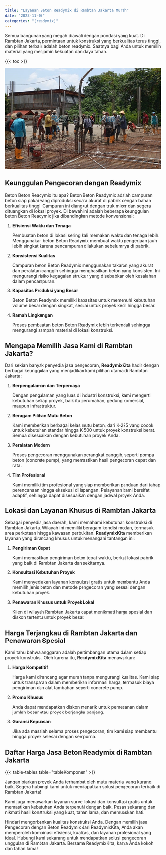 ```yaml
---
title: "Layanan Beton Readymix di Rambtan Jakarta Murah"
date: "2023-11-05"
categories: "[readymix]"
---
```


Semua bangunan yang megah diawali dengan pondasi yang kuat. Di Rambtan Jakarta, permintaan untuk konstruksi yang berkualitas terus tinggi, dan pilihan terbaik adalah beton readymix. Saatnya bagi Anda untuk memilih material yang menjamin kekuatan dan daya tahan.

{{< toc >}}

![Layanan Beton Readymix di Rambtan Jakarta Murah](/images/readymix/cor-readymix-28.jpg)

## Keunggulan Pengecoran dengan Readymix

Beton Beton Readymix itu apa? Beton Beton Readymix adalah campuran beton siap pakai yang diproduksi secara akurat di pabrik dengan bahan berkualitas tinggi. Campuran ini diangkut dengan truk mixer dan segera dituangkan di lokasi proyek. Di bawah ini adalah beberapa keunggulan beton Beton Readymix jika dibandingkan metode konvensional:

1. **Efisiensi Waktu dan Tenaga**

   Pembuatan beton di lokasi sering kali memakan waktu dan tenaga lebih. Menggunakan beton Beton Readymix membuat waktu pengerjaan jauh lebih singkat karena pencampuran dilakukan sebelumnya di pabrik.

2. **Konsistensi Kualitas**

   Campuran beton Beton Readymix menggunakan takaran yang akurat dan peralatan canggih sehingga menghasilkan beton yang konsisten. Ini mengurangi risiko kegagalan struktur yang disebabkan oleh kesalahan dalam pencampuran.

3. **Kapasitas Produksi yang Besar**

   Beton Beton Readymix memiliki kapasitas untuk memenuhi kebutuhan volume besar dengan singkat, sesuai untuk proyek kecil hingga besar.

4. **Ramah Lingkungan**

   Proses pembuatan beton Beton Readymix lebih terkendali sehingga mengurangi sampah material di lokasi konstruksi.

## Mengapa Memilih Jasa Kami di Rambtan Jakarta?

Dari sekian banyak penyedia jasa pengecoran, **ReadymixKita** hadir dengan berbagai keunggulan yang menjadikan kami pilihan utama di Rambtan Jakarta:

1. **Berpengalaman dan Terpercaya**

   Dengan pengalaman yang luas di industri konstruksi, kami mengerti kebutuhan setiap proyek, baik itu perumahan, gedung komersial, maupun infrastruktur.

2. **Beragam Pilihan Mutu Beton**

   Kami memberikan berbagai kelas mutu beton, dari K-225 yang cocok untuk kebutuhan standar hingga K-500 untuk proyek konstruksi berat. Semua disesuaikan dengan kebutuhan proyek Anda.

3. **Peralatan Modern**

   Proses pengecoran menggunakan perangkat canggih, seperti pompa beton (concrete pump), yang memastikan hasil pengecoran cepat dan rata.

4. **Tim Profesional**

   Kami memiliki tim profesional yang siap memberikan panduan dari tahap perencanaan hingga eksekusi di lapangan. Pelayanan kami bersifat adaptif, sehingga dapat disesuaikan dengan jadwal proyek Anda.

## Lokasi dan Layanan Khusus di Rambtan Jakarta

Sebagai penyedia jasa daerah, kami memahami kebutuhan konstruksi di Rambtan Jakarta. Wilayah ini memiliki beragam kondisi medan, termasuk area perkotaan hingga kawasan perbukitan. **ReadymixKita** memberikan layanan yang dirancang khusus untuk menangani tantangan ini:

1. **Pengiriman Cepat**

   Kami memastikan pengiriman beton tepat waktu, berkat lokasi pabrik yang baik di Rambtan Jakarta dan sekitarnya.

2. **Konsultasi Kebutuhan Proyek**

   Kami menyediakan layanan konsultasi gratis untuk membantu Anda memilih jenis beton dan metode pengecoran yang sesuai dengan kebutuhan proyek.

3. **Penawaran Khusus untuk Proyek Lokal**

   Klien di wilayah Rambtan Jakarta dapat menikmati harga spesial dan diskon tertentu untuk proyek besar.

## Harga Terjangkau di Rambtan Jakarta dan Penawaran Spesial

Kami tahu bahwa anggaran adalah pertimbangan utama dalam setiap proyek konstruksi. Oleh karena itu, **ReadymixKita** menawarkan:

1. **Harga Kompetitif**

   Harga kami dirancang agar murah tanpa mengurangi kualitas. Kami siap untuk transparan dalam memberikan informasi harga, termasuk biaya pengiriman dan alat tambahan seperti concrete pump.

2. **Promo Khusus**

   Anda dapat mendapatkan diskon menarik untuk pemesanan dalam jumlah besar atau proyek berjangka panjang.

3. **Garansi Kepuasan**

   Jika ada masalah selama proses pengecoran, tim kami siap membantu hingga proyek selesai dengan sempurna.

## Daftar Harga Jasa Beton Readymix di Rambtan Jakarta

{{< table-tables table="tableKomponen" >}}

Jangan biarkan proyek Anda terhambat oleh mutu material yang kurang baik. Segera hubungi kami untuk mendapatkan solusi pengecoran terbaik di Rambtan Jakarta!

Kami juga menawarkan layanan survei lokasi dan konsultasi gratis untuk memastikan kebutuhan Anda terpenuhi dengan baik. Pesan sekarang dan nikmati hasil konstruksi yang kuat, tahan lama, dan memuaskan hati.

Hindari mengorbankan kualitas konstruksi Anda. Dengan memilih jasa Pengecoran dengan Beton Readymix dari ReadymixKita, Anda akan memperoleh kombinasi efisiensi, kualitas, dan layanan profesional yang ideal. Hubungi kami sekarang untuk mendapatkan solusi pengecoran unggulan di Rambtan Jakarta. Bersama ReadymixKita, karya Anda kokoh dan tahan lama!